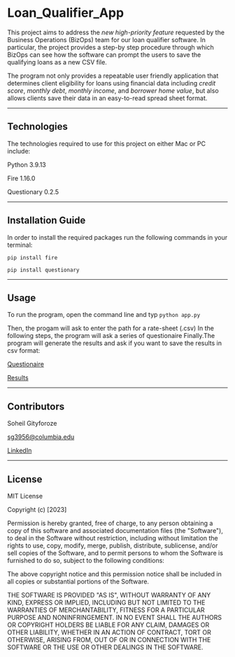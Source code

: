 
# Loan_Qualifier_App

This project aims to address the *new high-priority feature* requested by the Business Operations (BizOps) team for our loan qualifier software. In particular, the project provides a step-by step procedure through which BizOps can see how the software can prompt the users to save the qualifying loans as a new CSV file.

The program not only provides a repeatable user friendly application that determines client eligibility for loans using financial data including *credit score*, *monthly debt*, *monthly income*, and *borrower home value*, but also allows clients save their data in an easy-to-read spread sheet format.


---

## Technologies

The technologies required to use for this project on either Mac or PC include:

Python 3.9.13


Fire 1.16.0


Questionary 0.2.5

---

## Installation Guide

In order to install the required packages run the following commands in your terminal:

`pip install fire`

`pip install questionary`

---

## Usage

To run the program, open the command line and typ 
`python app.py`
 
 Then, the progam will ask to enter the path for a rate-sheet (.csv)
 In the following steps, the program will ask a series of questionaire Finally.The program will generate the results and ask if you want to save the results in csv format:
 
[Questionaire](https://github.com/sg3956/Loan_Qualifier_App/blob/main/Quetionaire.png)

[Results](https://github.com/sg3956/Loan_Qualifier_App/blob/main/Results_1.png)



---

## Contributors

Soheil Gityforoze

sg3956@columbia.edu

[LinkedIn](https://www.linkedin.com/feed/)

---

## License

MIT License

Copyright (c) [2023]

Permission is hereby granted, free of charge, to any person obtaining a copy of this software and associated documentation files (the "Software"), to deal in the Software without restriction, including without limitation the rights to use, copy, modify, merge, publish, distribute, sublicense, and/or sell copies of the Software, and to permit persons to whom the Software is furnished to do so, subject to the following conditions:

The above copyright notice and this permission notice shall be included in all copies or substantial portions of the Software.

THE SOFTWARE IS PROVIDED "AS IS", WITHOUT WARRANTY OF ANY KIND, EXPRESS OR IMPLIED, INCLUDING BUT NOT LIMITED TO THE WARRANTIES OF MERCHANTABILITY, FITNESS FOR A PARTICULAR PURPOSE AND NONINFRINGEMENT. IN NO EVENT SHALL THE AUTHORS OR COPYRIGHT HOLDERS BE LIABLE FOR ANY CLAIM, DAMAGES OR OTHER
LIABILITY, WHETHER IN AN ACTION OF CONTRACT, TORT OR OTHERWISE, ARISING FROM, OUT OF OR IN CONNECTION WITH THE SOFTWARE OR THE USE OR OTHER DEALINGS IN THE SOFTWARE.
